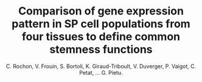 ---
author: C. Rochon, V. Frouin, S. Bortoli, K. Giraud-Triboult, V. Duverger, P. Vaigot, C. Petat, ... G. Pietu.
title: Comparison of gene expression pattern in SP cell populations from four tissues to define common stemness functions
journal: Experimental Cell Research
year: 2006
type: article
doi: 10.1016/j.yexcr.2006.03.010
volume: 312
number: 11
---